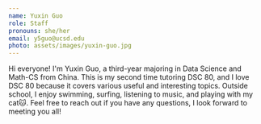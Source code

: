 ```yaml
---
name: Yuxin Guo
role: Staff
pronouns: she/her
email: y5guo@ucsd.edu
photo: assets/images/yuxin-guo.jpg
---
```

Hi everyone! I'm Yuxin Guo, a third-year majoring in Data Science and Math-CS from China. This is my second time tutoring DSC 80, and I love DSC 80 because it covers various useful and interesting topics. Outside school, I enjoy swimming, surfing, listening to music, and playing with my cat🐱. Feel free to reach out if you have any questions, I look forward to meeting you all!